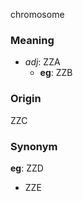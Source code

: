 chromosome
### Meaning
+ _adj_: ZZA
	+ __eg__: ZZB

### Origin

ZZC

### Synonym

__eg__: ZZD

+ ZZE


